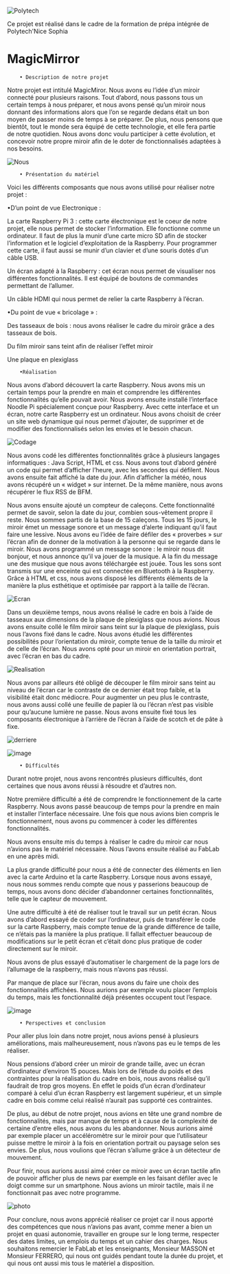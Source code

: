 ![Polytech](http://www.polytechnice.fr/jahia/jsp/jahia/templates/inc/img/polytech_nice-sophia.png)

Ce projet est réalisé dans le cadre de la formation de prépa intégrée de Polytech'Nice Sophia
# MagicMirror

        • Description de notre projet 


Notre projet est intitulé MagicMiror. Nous avons eu l’idée d’un miroir connecté pour plusieurs raisons. Tout d’abord, nous passons tous un certain temps à nous préparer, et nous avons pensé qu’un miroir nous donnant des informations alors que l’on se regarde dedans était un bon moyen de passer moins de temps à se préparer. De plus, nous pensons que bientôt, tout le monde sera équipé de cette technologie, et elle fera partie de notre quotidien. Nous avons donc voulu participer à cette évolution, et concevoir notre propre miroir afin de le doter de fonctionnalisés adaptées à nos besoins. 

![Nous](/Doc/image/face3.jpg)

 

        • Présentation du matériel

Voici les différents composants que nous avons utilisé pour réaliser notre projet :

•D’un point de vue Electronique :  

La carte Raspberry Pi 3 : cette carte électronique est le coeur de notre projet, elle nous permet de stocker l’information.  Elle fonctionne comme un ordinateur. 
Il faut de plus la munir d’une carte micro SD afin de stocker l’information et le logiciel d’exploitation de la Raspberry. 
Pour programmer cette carte, il faut aussi se munir d’un clavier et d’une souris dotés d’un câble USB. 

Un écran adapté à la Raspberry : cet écran nous permet de visualiser nos différentes fonctionnalités. Il est équipé de boutons de commandes permettant de l’allumer. 

Un câble HDMI qui nous permet de relier la carte Raspberry à l’écran. 

•Du point de vue « bricolage » : 

Des tasseaux de bois : nous avons réaliser le cadre du miroir grâce a des tasseaux de bois. 

Du film miroir sans teint afin de réaliser l’effet miroir

Une plaque en plexiglass


        •Réalisation 



Nous avons d’abord découvert la carte Raspberry. Nous avons mis un certain temps pour la prendre en main et comprendre les différentes fonctionnalités qu’elle pouvait avoir. 
Nous avons ensuite installé l’interface Noodle Pi spécialement conçue pour Raspberry. Avec cette interface et un écran, notre carte Raspberry est un ordinateur. 
Nous avons choisit de créer un site web dynamique qui nous permet d’ajouter, de supprimer et de modifier des fonctionnalisés selon les envies et le besoin chacun. 

![Codage](/Doc/image/codereal.jpg)


Nous avons codé les différentes fonctionnalités grâce à plusieurs langages informatiques : Java Script, HTML et css. 
Nous avons tout d’abord généré un code qui permet d’afficher l’heure, avec les secondes qui défilent. Nous avons ensuite fait affiché la date du jour. 
Afin d’afficher la météo, nous avons récupéré un « widget » sur internet. De la même manière, nous avons récupérer le flux RSS de BFM.


Nous avons ensuite ajouté un compteur de caleçons. Cette fonctionnalité permet de savoir, selon la date du jour, combien sous-vêtement propre il reste. Nous sommes partis de la base de 15 caleçons. Tous les 15 jours, le miroir émet un message sonore et un message d’alerte indiquant qu’il faut faire une lessive. 
Nous avons eu l’idée de faire défiler des « proverbes » sur l’écran afin de donner de la motivation à la personne qui se regarde dans le miroir. 
Nous avons programmé un message sonore : le miroir nous dit bonjour, et nous annonce qu’il va jouer de la musique. A la fin du message une des musique que nous avons téléchargée est jouée.
Tous les sons sont transmis sur une enceinte qui est connectée en Bluetooth à la Raspberry. 
Grâce à HTML et css, nous avons disposé les différents éléments de la manière la plus esthétique et optimisée par rapport à la taille de l’écran.

![Ecran](/Doc/image/ecran.jpg)


Dans un deuxième temps, nous avons réalisé le cadre en bois à l’aide de tasseaux aux dimensions de la plaque de plexiglass que nous avions. Nous avons ensuite collé le film miroir sans teint sur la plaque de plexiglass, puis nous l’avons fixé dans le cadre. 
Nous avons étudié les différentes possibilités pour l’orientation du miroir, compte tenue de la taille du miroir et de celle de l’écran. Nous avons opté pour un miroir en orientation portrait, avec l’écran en bas du cadre. 


![Realisation](/Doc/image/Conceptionmiroir.jpg)



Nous avons par ailleurs été obligé de découper le film miroir sans teint au niveau de l’écran car le contraste de ce dernier était trop faible, et la visibilité était donc médiocre. Pour augmenter un peu plus le contraste, nous avons aussi collé une feuille de papier là ou l’écran n’est pas visible pour qu’aucune lumière ne passe. 
Nous avons ensuite fixé tous les composants électronique à l’arrière de l’écran à l’aide de scotch et de pâte à fixe. 


![derriere](/Doc/image/derriere.jpg)

![image](/Doc/image/dehors.jpg)

        • Difficultés
        
 Durant notre projet, nous avons rencontrés plusieurs difficultés, dont certaines que nous avons réussi à résoudre et d’autres non. 

Notre première difficulté a été de comprendre le fonctionnement de la carte Raspberry. Nous avons passé beaucoup de temps pour la prendre en main et installer l’interface nécessaire. 
Une fois que nous avions bien compris le fonctionnement, nous avons pu commencer à coder les différentes fonctionnalités. 

Nous avons ensuite mis du temps à réaliser le cadre du miroir car nous n’avions pas le matériel nécessaire. Nous l’avons ensuite réalisé au FabLab en une après midi. 


La plus grande difficulté pour nous a été de connecter des éléments en lien avec la carte Arduino et la carte Raspberry. Lorsque nous avons essayé, nous nous sommes rendu compte que nous y passerions beaucoup de temps, nous avons donc décider d’abandonner certaines fonctionnalités, telle que le capteur de mouvement. 

Une autre difficulté à été de réaliser tout le travail sur un petit écran. Nous avons d’abord essayé de coder sur l’ordinateur, puis de transférer le code sur la carte Raspberry, mais compte tenue de la grande différence de taille, ce n’étais pas la manière la plus pratique. Il fallait effectuer beaucoup de modifications sur le petit écran et c’était donc plus pratique de coder directement sur le miroir.


Nous avons de plus essayé d’automatiser le chargement de la page lors de l’allumage de la raspberry, mais nous n’avons pas réussi.  

Par manque de place sur l’écran, nous avons du faire une choix des fonctionnalités affichées. Nous aurions par exemple voulu placer l’emplois du temps, mais les fonctionnalité déjà présentes occupent tout l’espace.

![image](/Doc/image/photo3.jpg)

        • Perspectives et conclusion
        
Pour aller plus loin dans notre projet, nous avions pensé à plusieurs améliorations, mais malheureusement, nous n’avons pas eu le temps de les réaliser. 

Nous pensions d’abord créer un miroir de grande taille, avec un écran d’ordinateur d’environ 15 pouces. Mais lors de l’étude du poids et des contraintes pour la réalisation du cadre en bois, nous  avons réalisé qu’il faudrait de trop gros moyens. En effet le poids d’un écran d’ordinateur comparé à celui d’un écran Raspberry est largement supérieur, et un simple cadre en bois comme celui réalisé n’aurait pas supporté ces contraintes. 

De plus, au début de notre projet, nous avions en tête une grand nombre de fonctionnalités, mais par manque de temps et à cause de la complexité de certaine d’entre elles, nous avons du les abandonner. Nous aurions aimé par exemple placer un accéléromètre sur le miroir pour que l’utilisateur puisse mettre le miroir à la fois en orientation portrait ou paysage selon ses envies. De plus, nous voulions que l’écran s’allume grâce à un détecteur de mouvement. 

Pour finir, nous aurions aussi aimé créer ce miroir avec un écran tactile afin de pouvoir afficher plus de news par exemple en les faisant défiler avec le doigt comme sur un smartphone.  Nous avions un miroir tactile, mais il ne fonctionnait pas avec notre programme. 


![photo](/Doc/image/photo4.jpg)

Pour conclure, nous avons apprécié réaliser ce projet car il nous apporté des compétences que nous n’avions pas avant, comme mener a bien un projet en quasi autonomie, travailler en groupe sur le long terme, respecter des dates limites, un emplois du temps et un cahier des charges. Nous souhaitons remercier le FabLab et les enseignants, Monsieur MASSON et Monsieur FERRERO, qui nous ont guidés pendant toute la durée du projet, et qui nous ont aussi mis tous le matériel a disposition. 

